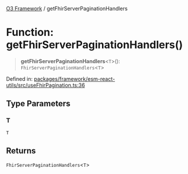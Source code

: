 [O3 Framework](../API.md) / getFhirServerPaginationHandlers

# Function: getFhirServerPaginationHandlers()

> **getFhirServerPaginationHandlers**\<`T`\>(): `FhirServerPaginationHandlers`\<`T`\>

Defined in: [packages/framework/esm-react-utils/src/useFhirPagination.ts:36](https://github.com/openmrs/openmrs-esm-core/blob/85cde3ce59cd3d29230c98040a3f53525e808725/packages/framework/esm-react-utils/src/useFhirPagination.ts#L36)

## Type Parameters

### T

`T`

## Returns

`FhirServerPaginationHandlers`\<`T`\>
